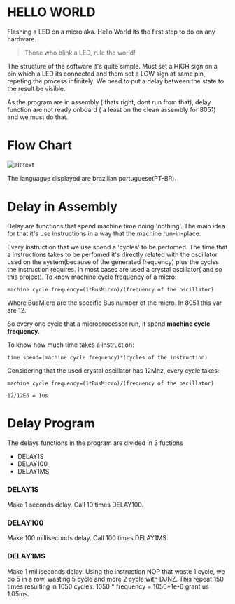 # HELLO WORLD
Flashing a LED on a micro aka. Hello World its the first step to do on any hardware. 
>Those who  blink a LED,  rule the world!

The structure of the software it's quite simple. Must set a HIGH sign on a pin which a LED its connected and them set a LOW sign at same pin, repeting the process infinitely. We need to put a delay between the state to the result be visible.

As the program are in assembly ( thats right, dont run from that), delay function are not ready onboard ( a least on the clean assembly for 8051) and we must do that.

# Flow Chart

![alt text](https://github.com/bubaluza/Microcontrollers/blob/master/8051/helloWorld/flowChartBlink.png)

  The languague displayed are brazilian portuguese(PT-BR).


# Delay in Assembly

Delay are functions that spend machine time doing 'nothing'. The main idea for that it's use instructions in a way that the machine run-in-place. 

Every instruction that we use spend a 'cycles' to be perfomed. The time that a instructions takes to be perfomed it's directly related with the oscillator used on the system(because of the generated frequency)  plus the cycles the instruction requires. In most cases are used a crystal oscillator( and so this project). To know machine cycle frequency of a micro:

``machine cycle frequency=(1*BusMicro)/(frequency of the oscillator)``

Where BusMicro are the specific Bus number of the micro. In 8051 this var are 12.

So every one cycle that a microprocessor run, it spend **machine cycle frequency**.

To know how much time takes a instruction:

``time spend=(machine cycle frequency)*(cycles of the instruction)``

Considering that the used crystal oscillator has 12Mhz, every cycle takes:

``machine cycle frequency=(1*BusMicro)/(frequency of the oscillator)``

``12/12E6 = 1us``

# Delay Program

The delays functions in the program are divided in 3 fuctions
* DELAY1S
* DELAY100
* DELAY1MS

### DELAY1S
Make 1 seconds delay. Call 10 times DELAY100.
### DELAY100
Make 100 milliseconds delay. Call 100 times DELAY1MS.
### DELAY1MS
Make 1 milliseconds delay. Using the instruction NOP that waste 1 cycle, we do 5 in a row, wasting 5 cycle and more 2 cycle with DJNZ. This repeat 150 times resulting in 1050 cycles. 1050 * frequency = 1050*1e-6 grant us 1.05ms.
